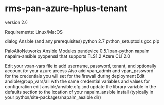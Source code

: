 # rms-pan-azure-hplus-tenant
version 2.0

Requirements:
Linux/MacOS

dialog
Ansible (and any prerequisites)
python 2.7 
python_setuptools
gcc
pip

PaloAltoNetworks Ansible Modules
pandevice 0.5.1
pan-python
napalm
napalm-ansible
pyopenssl that supports TLS1.2
Azure CLI 2.0

Edit your vpan-vars file to add username, password, tenant, and optionally account for your azure access
Also add vpan_admin and vpan_password for the credentials you will set for the firewall during deployment
Edit ansible/group_vars/all with the same credential variables and values for configuration
edit ansible/ansible.cfg and update the library variable in the defaults section to the location of your napalm_ansible install (typically in your python/site-packages/napalm_anaible dir)
